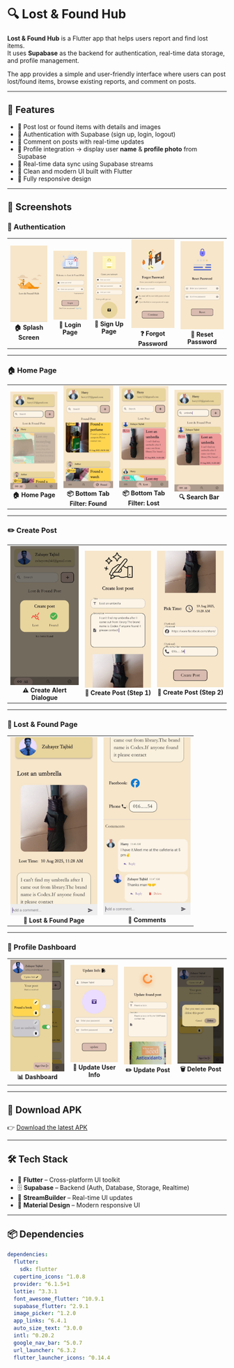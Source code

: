 # 🔍 Lost & Found Hub

**Lost & Found Hub** is a Flutter app that helps users report and find lost items.  
It uses **Supabase** as the backend for authentication, real-time data storage,  
and profile management.  

The app provides a simple and user-friendly interface where users can post  
lost/found items, browse existing reports, and comment on posts.

---

## 🚀 Features

- 📝 Post lost or found items with details and images  
- 🔑 Authentication with Supabase (sign up, login, logout)  
- 💬 Comment on posts with real-time updates  
- 👤 Profile integration → display user **name** & **profile photo** from Supabase  
- 🔄 Real-time data sync using Supabase streams  
- 🎨 Clean and modern UI built with Flutter  
- 📱 Fully responsive design  

---

## 📸 Screenshots

### 🔐 Authentication

<table>
  <tr>
    <td align="center">
      <img src="screenshots/splash_screen.jpg" width="200px"><br>
      <b>🏠 Splash Screen</b>
    </td>
    <td align="center">
      <img src="screenshots/login_page.jpg" width="200px"><br>
      <b>🔑 Login Page</b>
    </td>
    <td align="center">
      <img src="screenshots/sign_up.jpg" width="200px"><br>
      <b>📝 Sign Up Page</b>
    </td>
    <td align="center">
      <img src="screenshots/forgot.jpg" width="200px"><br>
      <b>❓ Forgot Password</b>
    </td>
    <td align="center">
      <img src="screenshots/reset.jpg" width="200px"><br>
      <b>🔄 Reset Password</b>
    </td>
  </tr>
</table>

---

### 🏠 Home Page

<table>
  <tr>
    <td align="center">
      <img src="screenshots/home_page.jpg" width="200px"><br>
      <b>🏠 Home Page</b>
    </td>
    <td align="center">
      <img src="screenshots/found_post.jpg" width="200px"><br>
      <b>📦 Bottom Tab Filter: Found</b>
    </td>
    <td align="center">
      <img src="screenshots/lost_post.jpg" width="200px"><br>
      <b>📦 Bottom Tab Filter: Lost</b>
    </td>
    <td align="center">
      <img src="screenshots/search.jpg" width="200px"><br>
      <b>🔍 Search Bar</b>
    </td>
  </tr>
</table>

---

### ✏️ Create Post

<table>
  <tr>
    <td align="center">
      <img src="screenshots/create_alert.jpg" width="200px"><br>
      <b>⚠️ Create Alert Dialogue</b>
    </td>
    <td align="center">
      <img src="screenshots/create_post1.jpg" width="200px"><br>
      <b>📝 Create Post (Step 1)</b>
    </td>
    <td align="center">
      <img src="screenshots/create_post2.jpg" width="200px"><br>
      <b>📝 Create Post (Step 2)</b>
    </td>
  </tr>
</table>

---

### 💬 Lost & Found Page

<table>
  <tr>
    <td align="center">
      <img src="screenshots/lost_found_page.jpg" width="200px"><br>
      <b>📄 Lost & Found Page</b>
    </td>
    <td align="center">
      <img src="screenshots/comment.jpg" width="200px"><br>
      <b>💬 Comments</b>
    </td>
  </tr>
</table>

---

### 👤 Profile Dashboard

<table>
  <tr>
    <td align="center">
      <img src="screenshots/dash_board.jpg" width="200px"><br>
      <b>📊 Dashboard</b>
    </td>
    <td align="center">
      <img src="screenshots/update_user.jpg" width="200px"><br>
      <b>📝 Update User Info</b>
    </td>
    <td align="center">
      <img src="screenshots/update_post.jpg" width="200px"><br>
      <b>✏️ Update Post</b>
    </td>
    <td align="center">
      <img src="screenshots/delete_post.jpg" width="200px"><br>
      <b>🗑️ Delete Post</b>
    </td>
  </tr>
</table>

---

## 📱 Download APK

👉 [Download the latest APK](https://github.com/Zuhayer-Tajbid/Lost-Found-Hub/releases/tag/v1.0.0)

---

## 🛠️ Tech Stack

- 🎯 **Flutter** – Cross-platform UI toolkit  
- 🗄️ **Supabase** – Backend (Auth, Database, Storage, Realtime)  
- 🔄 **StreamBuilder** – Real-time UI updates  
- 🎨 **Material Design** – Modern responsive UI  

---

## 📦 Dependencies

```yaml
dependencies:
  flutter:
    sdk: flutter
  cupertino_icons: ^1.0.8
  provider: ^6.1.5+1
  lottie: ^3.3.1
  font_awesome_flutter: ^10.9.1
  supabase_flutter: ^2.9.1
  image_picker: ^1.2.0
  app_links: ^6.4.1
  auto_size_text: ^3.0.0
  intl: ^0.20.2
  google_nav_bar: ^5.0.7
  url_launcher: ^6.3.2
  flutter_launcher_icons: ^0.14.4

